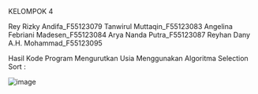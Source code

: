 KELOMPOK 4

Rey Rizky Andifa_F55123079
Tanwirul Muttaqin_F55123083
Angelina Febriani Madesen_F55123084
Arya Nanda Putra_F55123087
Reyhan Dany A.H. Mohammad_F55123095

Hasil Kode Program  Mengurutkan Usia Menggunakan Algoritma Selection Sort :

![image](https://github.com/user-attachments/assets/8599147d-6c75-46c4-9d07-a8e080b576c0)



